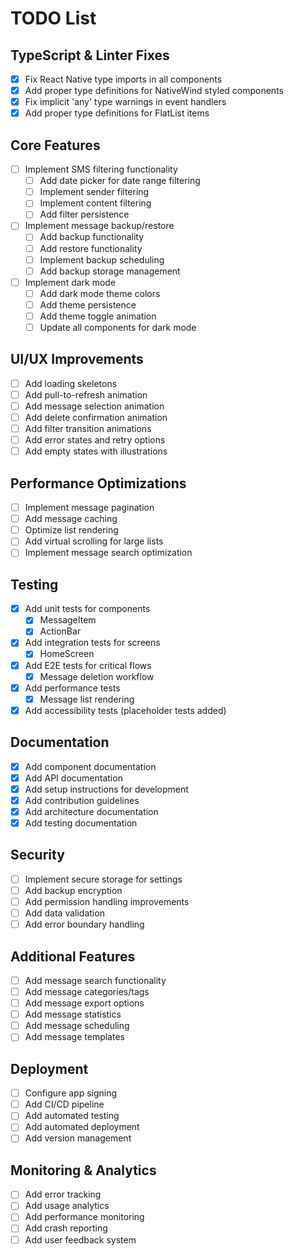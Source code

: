 # TODO List

## TypeScript & Linter Fixes

- [x] Fix React Native type imports in all components
- [x] Add proper type definitions for NativeWind styled components
- [x] Fix implicit 'any' type warnings in event handlers
- [x] Add proper type definitions for FlatList items

## Core Features

- [ ] Implement SMS filtering functionality
  - [ ] Add date picker for date range filtering
  - [ ] Implement sender filtering
  - [ ] Implement content filtering
  - [ ] Add filter persistence

- [ ] Implement message backup/restore
  - [ ] Add backup functionality
  - [ ] Add restore functionality
  - [ ] Implement backup scheduling
  - [ ] Add backup storage management

- [ ] Implement dark mode
  - [ ] Add dark mode theme colors
  - [ ] Add theme persistence
  - [ ] Add theme toggle animation
  - [ ] Update all components for dark mode

## UI/UX Improvements

- [ ] Add loading skeletons
- [ ] Add pull-to-refresh animation
- [ ] Add message selection animation
- [ ] Add delete confirmation animation
- [ ] Add filter transition animations
- [ ] Add error states and retry options
- [ ] Add empty states with illustrations

## Performance Optimizations

- [ ] Implement message pagination
- [ ] Add message caching
- [ ] Optimize list rendering
- [ ] Add virtual scrolling for large lists
- [ ] Implement message search optimization

## Testing

- [x] Add unit tests for components
  - [x] MessageItem
  - [x] ActionBar
- [x] Add integration tests for screens
  - [x] HomeScreen
- [x] Add E2E tests for critical flows
  - [x] Message deletion workflow
- [x] Add performance tests
  - [x] Message list rendering
- [x] Add accessibility tests (placeholder tests added)

## Documentation

- [x] Add component documentation
- [x] Add API documentation
- [x] Add setup instructions for development
- [x] Add contribution guidelines
- [x] Add architecture documentation
- [x] Add testing documentation

## Security

- [ ] Implement secure storage for settings
- [ ] Add backup encryption
- [ ] Add permission handling improvements
- [ ] Add data validation
- [ ] Add error boundary handling

## Additional Features

- [ ] Add message search functionality
- [ ] Add message categories/tags
- [ ] Add message export options
- [ ] Add message statistics
- [ ] Add message scheduling
- [ ] Add message templates

## Deployment

- [ ] Configure app signing
- [ ] Add CI/CD pipeline
- [ ] Add automated testing
- [ ] Add automated deployment
- [ ] Add version management

## Monitoring & Analytics

- [ ] Add error tracking
- [ ] Add usage analytics
- [ ] Add performance monitoring
- [ ] Add crash reporting
- [ ] Add user feedback system
